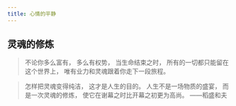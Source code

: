 ```yaml
---
title: 心情的平静
---
```



## 灵魂的修炼
> 不论你多么富有，
> 多么有权势，
> 当生命结束之时，
> 所有的一切都只能留在这个世界上，
> 唯有业力和灵魂跟着你走下一段旅程。

> 怎样把灵魂变得纯洁，
> 这才是人生的目的。
> 人生不是一场物质的盛宴，
> 而是一次灵魂的修炼，
> 使它在谢幕之时比开幕之初更为高尚。
> ——稻盛和夫


